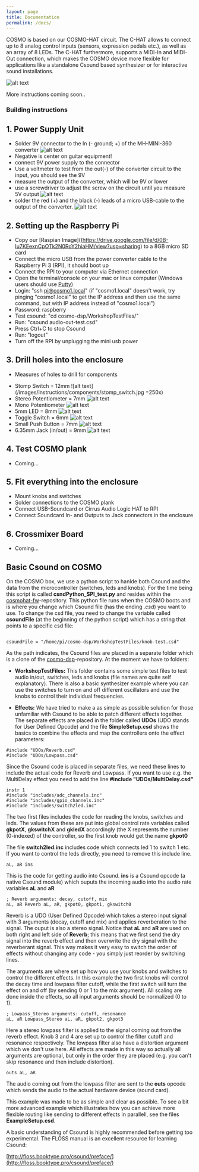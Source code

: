 ```yaml
---
layout: page
title: Documentation
permalink: /docs/
---
```


COSMO is based on our COSMO-HAT circuit. The C-HAT allows to connect up to 8 analog control inputs (sensors, expression pedals etc.), as well as an array of 8 LEDs. The C-HAT furthermore, supports a MIDI-In and MIDI-Out connection, which makes the COSMO device more flexible for applications like a standalone Csound based synthesizer or for interactive sound installations.

![alt text](/images/COSMO-HAT.jpg "COSMO hat")

More instructions coming soon..

### Building instructions

## 1. Power Supply Unit
- Solder 9V connector to the In (- ground; +) of the MH-MINI-360 converter
![alt text](/images/instructions/1_VoltageConverter.png)
- Negative is center on guitar equipment!
- connect 9V power supply to the connector
- Use a voltmeter to test from the out(-) of the converter circuit to the input, you should see the 9V
- measure the output of the converter, which will be 9V or lower
- use a screwdriver to adjust the screw on the circuit until you measure 5V output
![alt text](/images/instructions/2b_VoltageConverterAdjust.png)
- solder the red (+) and the black (-) leads of a micro USB-cable to the output of the converter.
![alt text](/images/instructions/2_VoltageConverterCable.png)


## 2. Setting up the Raspberry Pi
- Copy our [Raspian Image]((https://drive.google.com/file/d/0B-Iu7KEexnCpOTk2N0RoY2hiaHM/view?usp=sharing) to a 8GB micro SD card 
- Connect the micro USB from the power converter cable to the Raspberry Pi 3 (RPI), it should boot up
- Connect the RPI to your computer via Ethernet connection
- Open the terminal/console on your mac or linux computer (Windows users should use [Putty](http://www.putty.org/)) 
- Login: "ssh pi@cosmo1.local" (if "cosmo1.local" doesn't work, try pinging "cosmo1.local" to get the IP address and then use the same command, but with IP address instead of "cosmo1.local") 
- Password: raspberry
- Test csound: "cd cosmo-dsp/WorkshopTestFiles/"
- Run: "csound audio-out-test.csd"
- Press Ctrl+C to stop Csound
- Run: "logout"
- Turn off the RPI by unplugging the mini usb power

## 3. Drill holes into the enclosure

- Measures of holes to drill for components

* Stomp Switch = 12mm 
![alt text](/images/instructions/components/stomp_switch.jpg =250x)
* Stereo Potentiometer = 7mm
![alt text](/images/instructions/components/stereo_pot.jpg)
* Mono Potentiometer
![alt text](/images/instructions/components/pot.jpg)
* 5mm LED = 8mm
![alt text](/images/instructions/components/led_5mm.jpg)
* Toggle Switch = 6mm
![alt text](/images/instructions/components/toggle_switch.jpg)
* Small Push Button = 7mm
![alt text](/images/instructions/components/small_push_button.jpg)
* 6.35mm Jack (in/out)  = 9mm
![alt text](/images/instructions/components/jack_635mm.jpg)

## 4. Test COSMO plank

- Coming...

## 5. Fit everything into the enclosure
- Mount knobs and switches
- Solder connections to the COSMO plank
- Connect USB-Soundcard or Cirrus Audio Logic HAT to RPI
- Connect Soundcard In- and Outputs to Jack connectors in the enclosure


## 6. Crossmixer Board
- Coming...


## <a name="csound"></a>Basic Csound on COSMO

On the COSMO box, we use a python script to hanlde both Csound and the data from the microcontroller (switches, leds and knobs). For the time being this script is called **csndPython\_SPI\_test.py** and resides within the [cosmohat-fw](https://github.com/cosmoproject/cosmohat-fw)-repository. This python file runs when the COSMO boots and is where you change which Csound file (has the ending _.csd_) you want to use. To change the csd file, you need to change the variable called **csoundFile** (at the beginning of the python script) which has a string that points to a specific csd file:

```

csoundFile = "/home/pi/cosmo-dsp/WorkshopTestFiles/knob-test.csd"

```

As the path indicates, the Csound files are placed in a separate folder which is a clone of the [cosmo-dsp](https://github.com/cosmoproject/cosmo-dsp)-repository. At the moment we have to folders:

- **WorkshopTestFiles:**
        This folder contains some simple test files to test audio in/out, switches, leds and knobs (file names are quite self explanatory). There is also a basic synthesizer example where you can use the switches to turn on and off different oscillators and use the knobs to control their individual frequencies. 

- **Effects:**
        We have tried to make a as simple as possible solution for those unfamiliar with Csound to be able to patch different effects together. The separate effects are placed in the folder called **UDOs** (UDO stands for User Defined Opcode) and the file **SimpleSetup.csd** shows the basics to combine the effects and map the controllers onto the effect parameters:

```
#include "UDOs/Reverb.csd"
#include "UDOs/Lowpass.csd"
```

Since the Csound code is placed in separate files, we need these lines to include the actual code for Reverb and Lowpass. If you want to use e.g. the MultiDelay effect you need to add the line **#include "UDOs/MultiDelay.csd"**

```
instr 1 
#include "includes/adc_channels.inc"
#include "includes/gpio_channels.inc"
#include "includes/switch2led.inc"
```

The two first files includes the code for reading the knobs, switches and leds. The values from these are put into global control rate variables called **gkpotX**, **gkswitchX** and **gkledX** accordingly (the X represents the number (0-indexed) of the controller, so the first knob would get the name **gkpot0** 

The file **switch2led.inc** includes code which connects led 1 to switch 1 etc. If you want to control the leds directly, you need to remove this include line.

```
aL, aR ins
```

This is the code for getting audio into Csound. **ins** is a Csound opcode (a native Csound module) which ouputs the incoming audio into the audio rate variables **aL** and **aR**


```
; Reverb arguments: decay, cutoff, mix
aL, aR Reverb aL, aR, gkpot0, gkpot1, gkswitch0

```

Reverb is a UDO (User Defined Opcode) which takes a stereo input signal with 3 arguments (decay, cutoff and mix) and applies reverberation to the signal. The ouput is also a stereo signal. Notice that **aL** and **aR** are used on both right and left side of **Reverb**; this means that we first send the dry signal into the reverb effect and then overwrite the dry signal with the reverberant signal. This way makes it very easy to switch the order of effects without changing any code - you simply just reorder by switching lines.

The arguments are where set up how you use your knobs and switches to control the different effects. In this example the two first knobs will control the decay time and lowpass filter cutoff, while the first switch will turn the effect on and off (by sending 0 or 1 to the mix argument). All scaling are done inside the effects, so all input arguments should be normalized (0 to 1). 
    
```
; Lowpass_Stereo arguments: cutoff, resonance
aL, aR Lowpass_Stereo aL, aR, gkpot2, gkpot3
```

Here a stereo lowpass filter is applied to the signal coming out from the reverb effect. Knob 3 and 4 are set up to control the filter cutoff and resonance respectively. The lowpass filter also have a distortion argument which we don't use here. All effects are made in this way so actually all arguments are optional, but only in the order they are placed (e.g. you can't skip resonance and then include distortion). 

```
outs aL, aR
```
The audio coming out from the lowpass filter are sent to the **outs** opcode which sends the audio to the actual hardware device (sound card).

This example was made to be as simple and clear as possible. To see a bit more advanced example which illustrates how you can achieve more flexible routing like sending to different effects in parallell, see the files **ExampleSetup.csd**. 

A basic understanding of Csound is highly recommended before getting too experimental. The FLOSS manual is an excellent resource for learning Csound: 

[http://floss.booktype.pro/csound/preface/](http://floss.booktype.pro/csound/preface/)




